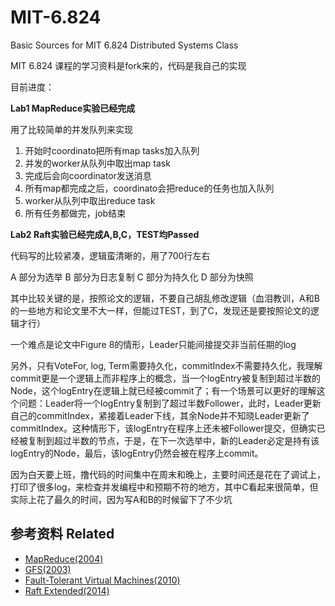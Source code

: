 # MIT-6.824
Basic Sources for MIT 6.824 Distributed Systems Class

MIT 6.824 课程的学习资料是fork来的，代码是我自己的实现

目前进度：


**Lab1 MapReduce实验已经完成**


用了比较简单的并发队列来实现
1. 开始时coordinato把所有map tasks加入队列
2. 并发的worker从队列中取出map task
3. 完成后会向coordinator发送消息
4. 所有map都完成之后，coordinato会把reduce的任务也加入队列
5. worker从队列中取出reduce task
6. 所有任务都做完，job结束


**Lab2 Raft实验已经完成A,B,C，TEST均Passed**


代码写的比较紧凑，逻辑蛮清晰的，用了700行左右


A 部分为选举
B 部分为日志复制
C 部分为持久化
D 部分为快照


其中比较关键的是，按照论文的逻辑，不要自己胡乱修改逻辑（血泪教训，A和B的一些地方和论文里不大一样，但能过TEST，到了C，发现还是要按照论文的逻辑才行）


一个难点是论文中Figure 8的情形，Leader只能间接提交非当前任期的log


另外，只有VoteFor, log, Term需要持久化，commitIndex不需要持久化，我理解commit更是一个逻辑上而非程序上的概念，当一个logEntry被复制到超过半数的Node，这个logEntry在逻辑上就已经被commit了；有一个场景可以更好的理解这个问题：Leader将一个logEntry复制到了超过半数Follower，此时，Leader更新自己的commitIndex，紧接着Leader下线，其余Node并不知晓Leader更新了commitIndex。这种情形下，该logEntry在程序上还未被Follower提交，但确实已经被复制到超过半数的节点，于是，在下一次选举中，新的Leader必定是持有该logEntry的Node，最后，该logEntry仍然会被在程序上commit。


因为白天要上班，撸代码的时间集中在周末和晚上，主要时间还是花在了调试上，打印了很多log，来检查并发编程中和预期不符的地方，其中C看起来很简单，但实际上花了最久的时间，因为写A和B的时候留下了不少坑


## 参考资料 Related

- [MapReduce(2004)](https://pdos.csail.mit.edu/6.824/papers/mapreduce.pdf)
- [GFS(2003)](https://static.googleusercontent.com/media/research.google.com/zh-CN//archive/gfs-sosp2003.pdf)
- [Fault-Tolerant Virtual Machines(2010)](https://pdos.csail.mit.edu/6.824/papers/vm-ft.pdf)
- [Raft Extended(2014)](https://pdos.csail.mit.edu/6.824/papers/raft-extended.pdf)


